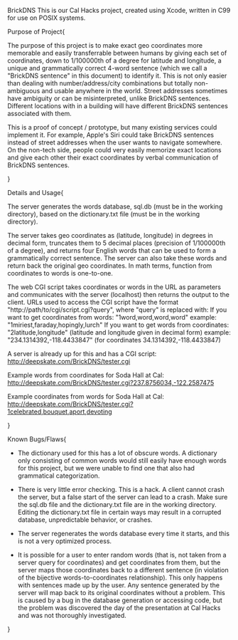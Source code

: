 BrickDNS
This is our Cal Hacks project, created using Xcode, written in C99 for use on POSIX systems.

Purpose of Project{

The purpose of this project is to make exact geo coordinates more memorable and easily transferrable between humans by giving each set of coordinates, down to 1/100000th of a degree for latitude and longitude, a unique and grammatically correct 4-word sentence (which we call a "BrickDNS sentence" in this document) to identify it. This is not only easier than dealing with number/address/city combinations but totally non-ambiguous and usable anywhere in the world. Street addresses sometimes have ambiguity or can be misinterpreted, unlike BrickDNS sentences. Different locations with in a building will have different BrickDNS sentences associated with them.

This is a proof of concept / prototype, but many existing services could implement it. For example, Apple's Siri could take BrickDNS sentences instead of street addresses when the user wants to navigate somewhere. On the non-tech side, people could very easily memorize exact locations and give each other their exact coordinates by verbal communication of BrickDNS sentences.

}

Details and Usage{

The server generates the words database, sql.db (must be in the working directory), based on the dictionary.txt file (must be in the working directory).

The server takes geo coordinates as (latitude, longitude) in degrees in decimal form, truncates them to 5 decimal places (precision of 1/100000th of a degree), and returns four English words that can be used to form a grammatically correct sentence. The server can also take these words and return back the original geo coordinates. In math terms, function from coordinates to words is one-to-one. 

The web CGI script takes coordinates or words in the URL as parameters and communicates with the server (localhost) then returns the output to the client. URLs used to access the CGI script have the format "http://path/to/cgi/script.cgi?query", where "query" is replaced with:
If you want to get coordinates from words: "1word,word,word,word" example: "1miriest,faraday,hopingly,lurch"
If you want to get words from coordinates: "2latitude,longitude" (latitude and longitude given in decimal form) example: "234.1314392,-118.4433847" (for coordinates 34.1314392,-118.4433847)

A server is already up for this and has a CGI script: http://deepskate.com/BrickDNS/tester.cgi

Example words from coordinates for Soda Hall at Cal: http://deepskate.com/BrickDNS/tester.cgi?237.8756034,-122.2587475

Example coordinates from words for Soda Hall at Cal: http://deepskate.com/BrickDNS/tester.cgi?1celebrated,bouquet,aport,devoting

}

Known Bugs/Flaws{

- The dictionary used for this has a lot of obscure words. A dictionary only consisting of common words would still easily have enough words for this project, but we were unable to find one that also had grammatical categorization.

- There is very little error checking. This is a hack. A client cannot crash the server, but a false start of the server can lead to a crash. Make sure the sql.db file and the dictionary.txt file are in the working directory. Editing the dictionary.txt file in certain ways may result in a corrupted database, unpredictable behavior, or crashes.

- The server regenerates the words database every time it starts, and this is not a very optimized process.

- It is possible for a user to enter random words (that is, not taken from a server query for coordinates) and get coordinates from them, but the server maps those coordinates back to a different sentence (in violation of the bijective words-to-coordinates relationship). This only happens with sentences made up by the user. Any sentence generated by the server will map back to its original coordinates without a problem. This is caused by a bug in the database generation or accessing code, but the problem was discovered the day of the presentation at Cal Hacks and was not thoroughly investigated.

}
